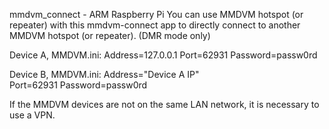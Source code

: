mmdvm_connect - ARM Raspberry Pi
You can use MMDVM hotspot (or repeater) with this mmdvm-connect app to directly connect to another MMDVM hotspot (or repeater).
(DMR mode only)


Device A, MMDVM.ini:
Address=127.0.0.1
Port=62931
Password=passw0rd

Device B, MMDVM.ini:
Address="Device A IP"  
Port=62931
Password=passw0rd


If the MMDVM devices are not on the same LAN network, it is necessary to use a VPN.

